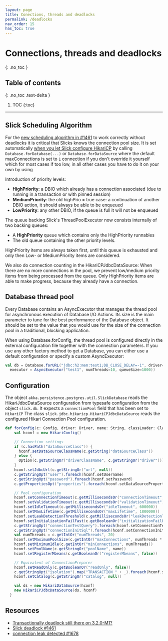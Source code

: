 ```yaml
---
layout: page
title: Conections, threads and deadlocks
permalink: /deadlocks
nav_order: 15
has_toc: true
---
```


# Connections, threads and deadlocks
{: .no_toc }

## Table of contents
{: .no_toc .text-delta }

1. TOC
{:toc}

---

## Slick Scheduling Algorithm
For the [new scheduling algorithm in #1461](https://github.com/slick/slick/pull/1461) to work correctly without deadlocks
it is critical that Slicks knows the connection pool size. It is set automatically [when you let Slick configure HikariCP](https://github.com/szeiger/slick/commit/353a6e41f389fbe776f1c38166bbe1a3f0a3f2e0)
by calling `Database.forDatabase(...)` or `Database.forDataSource` where the default maxConnections is set to `1` connection if you don't override it yourself which
for most cases if too low, in all other cases you have to do it on your own by using

Introduction of priority levels:

- __HighPriority__: a DBIO which already has a connection associated (due to running in a transaction or with pinned session)
- __MediumPriority__: the old highPrio = true case: a continuation of another DBIO action, it should always be able to be enqueued
- __LowPriority__: any other DBIO, if the queue is full it will not be enqueued

The queue backing Slick's ThreadPoolExecutor now consists internally of two backing queues:

- A __HighPriority__ queue which contains only the HighPriority runnables
- The old queue containing the other priority levels.

HighPriority items are always taken first, until this queue is exhausted and only then Low- or MediumPriority items are considered.

We also do connection counting in the HikariCPJdbcDataSource:
When there are no more connections in the pool, we prevent low/medium priority items from being processed from the queue.
Only HighPriority items are able to make progress, because they already have a connection.

## Database thread pool
Every Database contains an AsyncExecutor that manages the thread pool for asynchronous execution of Database I/O Actions.
Its size is the main parameter to tune for the best performance of the Database object. It should be set to the value that
you would use for the size of the connection pool in a traditional, blocking application.

When using Database.forConfig, the thread pool is configured directly in the external configuration file together with
the connection parameters. If you use any other factory method to get a Database, you can either use a default configuration
or specify a custom AsyncExecutor:

```scala
val db = Database.forURL("jdbc:h2:mem:test1;DB_CLOSE_DELAY=-1", driver="org.h2.Driver",
  executor = AsyncExecutor("test1", numThreads=10, queueSize=1000))
```

## Configuration
The object `akka.persistence.postgres.util.SlickDatabase` reads the HikariJdbcDataSource configuration from typesafe
configuration from the object `slick.db`. It expects a `connectionPool` field that has been set to `HikariCP`
The class `slick.jdbc.hikaricp.HikariCPJdbcDataSource` reads the configured Hikari Connection Pool configuration.

```scala
def forConfig(c: Config, driver: Driver, name: String, classLoader: ClassLoader): HikariCPJdbcDataSource = {
    val hconf = new HikariConfig()

    // Connection settings
    if (c.hasPath("dataSourceClass")) {
      hconf.setDataSourceClassName(c.getString("dataSourceClass"))
    } else {
      Option(c.getStringOr("driverClassName", c.getStringOr("driver"))).map(hconf.setDriverClassName _)
    }
    hconf.setJdbcUrl(c.getStringOr("url", null))
    c.getStringOpt("user").foreach(hconf.setUsername)
    c.getStringOpt("password").foreach(hconf.setPassword)
    c.getPropertiesOpt("properties").foreach(hconf.setDataSourceProperties)

    // Pool configuration
    hconf.setConnectionTimeout(c.getMillisecondsOr("connectionTimeout", 1000))
    hconf.setValidationTimeout(c.getMillisecondsOr("validationTimeout", 1000))
    hconf.setIdleTimeout(c.getMillisecondsOr("idleTimeout", 600000))
    hconf.setMaxLifetime(c.getMillisecondsOr("maxLifetime", 1800000))
    hconf.setLeakDetectionThreshold(c.getMillisecondsOr("leakDetectionThreshold", 0))
    hconf.setInitializationFailFast(c.getBooleanOr("initializationFailFast", false))
    c.getStringOpt("connectionTestQuery").foreach(hconf.setConnectionTestQuery)
    c.getStringOpt("connectionInitSql").foreach(hconf.setConnectionInitSql)
    val numThreads = c.getIntOr("numThreads", 20)
    hconf.setMaximumPoolSize(c.getIntOr("maxConnections", numThreads * 5))
    hconf.setMinimumIdle(c.getIntOr("minConnections", numThreads))
    hconf.setPoolName(c.getStringOr("poolName", name))
    hconf.setRegisterMbeans(c.getBooleanOr("registerMbeans", false))

    // Equivalent of ConnectionPreparer
    hconf.setReadOnly(c.getBooleanOr("readOnly", false))
    c.getStringOpt("isolation").map("TRANSACTION_" + _).foreach(hconf.setTransactionIsolation)
    hconf.setCatalog(c.getStringOr("catalog", null))

    val ds = new HikariDataSource(hconf)
    new HikariCPJdbcDataSource(ds, hconf)
  }
```

## Resources
- [Transactionally deadlock still there on 3.2.0-M1?](https://github.com/slick/slick/issues/1614)
- [Slick deadlock #1461](https://github.com/slick/slick/pull/1461)
- [connection leak detected #1678](https://github.com/slick/slick/issues/1678)
